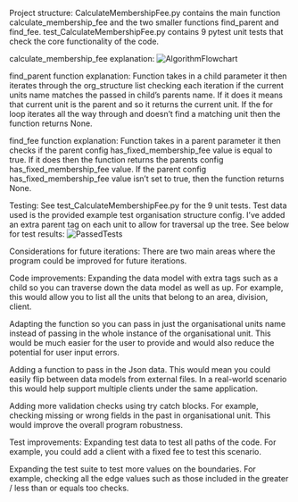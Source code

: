 Project structure:
CalculateMembershipFee.py contains the main function calculate_membership_fee and the two smaller functions find_parent and find_fee.
test_CalculateMembershipFee.py contains 9 pytest unit tests that check the core functionality of the code.


calculate_membership_fee explanation:
![AlgorithmFlowchart](https://user-images.githubusercontent.com/80534190/224841481-0e6cb273-a9a1-45f5-b6ee-bb039d751270.JPG)


find_parent function explanation:
Function takes in a child parameter it then iterates through the org_structure list checking each iteration if the current units name matches the passed in child’s parents name. If it does it means that current unit is the parent and so it returns the current unit. If the for loop iterates all the way through and doesn’t find a matching unit then the function returns None.

find_fee function explanation:
Function takes in a parent parameter it then checks if the parent config has_fixed_membership_fee value is equal to true. If it does then the function returns the parents config has_fixed_membership_fee value. If the parent config has_fixed_membership_fee value isn’t set to true, then the function returns None.


Testing:
See test_CalculateMembershipFee.py for the 9 unit tests.
Test data used is the provided example test organisation structure config. I’ve added an extra parent tag on each unit to allow for traversal up the tree. 
See below for test results:
![PassedTests](https://user-images.githubusercontent.com/80534190/224841597-bebe96dd-55a5-4206-b0e1-75b77ee5713e.JPG)


Considerations for future iterations:
There are two main areas where the program could be improved for future iterations.

Code improvements:
Expanding the data model with extra tags such as a child so you can traverse down the data model as well as up. For example, this would allow you to list all the units that belong to an area, division, client.

Adapting the function so you can pass in just the organisational units name instead of passing in the whole instance of the organisational unit. This would be much easier for the user to provide and would also reduce the potential for user input errors.

Adding a function to pass in the Json data. This would mean you could easily flip between data models from external files. In a real-world scenario this would help support multiple clients under the same application.

Adding more validation checks using try catch blocks. For example, checking missing or wrong fields in the past in organisational unit. This would improve the overall program robustness.


Test improvements:
Expanding test data to test all paths of the code. For example, you could add a client with a fixed fee to test this scenario. 

Expanding the test suite to test more values on the boundaries. For example, checking all the edge values such as those included in the greater / less than or equals too checks.
